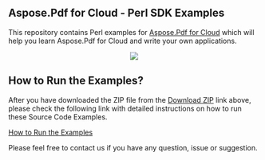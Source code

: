 ## Aspose.Pdf for Cloud - Perl SDK Examples

This repository contains Perl examples for [Aspose.Pdf for Cloud](http://www.aspose.com/products/pdf/cloud) which will help you learn Aspose.Pdf for Cloud and write your own applications.


<p align="center">
  <a title="Download Examples ZIP" href="https://github.com/aspose-pdf/Aspose.Pdf-for-Cloud/archive/master.zip">
	<img src="https://raw.github.com/AsposeExamples/java-examples-dashboard/master/images/downloadZip-Button-Large.png" />
  </a>
</p>

## How to Run the Examples?

After you have downloaded the ZIP file from the [Download ZIP](https://github.com/aspose-pdf/Aspose.Pdf-for-Cloud/archive/master.zip) link above, please check the following link with detailed instructions on how to run these Source Code Examples.

[How to Run the Examples](#)

Please feel free to contact us if you have any question, issue or suggestion.
